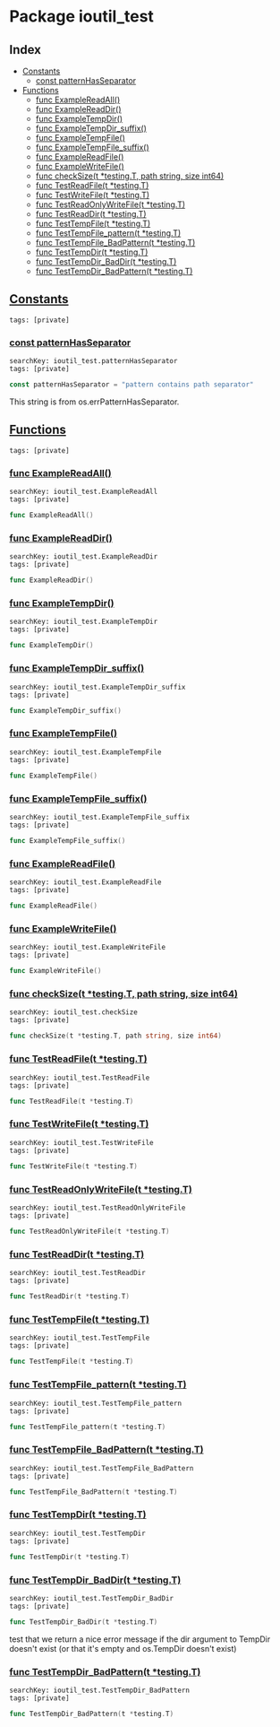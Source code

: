 # Package ioutil_test

## Index

* [Constants](#const)
    * [const patternHasSeparator](#patternHasSeparator)
* [Functions](#func)
    * [func ExampleReadAll()](#ExampleReadAll)
    * [func ExampleReadDir()](#ExampleReadDir)
    * [func ExampleTempDir()](#ExampleTempDir)
    * [func ExampleTempDir_suffix()](#ExampleTempDir_suffix)
    * [func ExampleTempFile()](#ExampleTempFile)
    * [func ExampleTempFile_suffix()](#ExampleTempFile_suffix)
    * [func ExampleReadFile()](#ExampleReadFile)
    * [func ExampleWriteFile()](#ExampleWriteFile)
    * [func checkSize(t *testing.T, path string, size int64)](#checkSize)
    * [func TestReadFile(t *testing.T)](#TestReadFile)
    * [func TestWriteFile(t *testing.T)](#TestWriteFile)
    * [func TestReadOnlyWriteFile(t *testing.T)](#TestReadOnlyWriteFile)
    * [func TestReadDir(t *testing.T)](#TestReadDir)
    * [func TestTempFile(t *testing.T)](#TestTempFile)
    * [func TestTempFile_pattern(t *testing.T)](#TestTempFile_pattern)
    * [func TestTempFile_BadPattern(t *testing.T)](#TestTempFile_BadPattern)
    * [func TestTempDir(t *testing.T)](#TestTempDir)
    * [func TestTempDir_BadDir(t *testing.T)](#TestTempDir_BadDir)
    * [func TestTempDir_BadPattern(t *testing.T)](#TestTempDir_BadPattern)


## <a id="const" href="#const">Constants</a>

```
tags: [private]
```

### <a id="patternHasSeparator" href="#patternHasSeparator">const patternHasSeparator</a>

```
searchKey: ioutil_test.patternHasSeparator
tags: [private]
```

```Go
const patternHasSeparator = "pattern contains path separator"
```

This string is from os.errPatternHasSeparator. 

## <a id="func" href="#func">Functions</a>

```
tags: [private]
```

### <a id="ExampleReadAll" href="#ExampleReadAll">func ExampleReadAll()</a>

```
searchKey: ioutil_test.ExampleReadAll
tags: [private]
```

```Go
func ExampleReadAll()
```

### <a id="ExampleReadDir" href="#ExampleReadDir">func ExampleReadDir()</a>

```
searchKey: ioutil_test.ExampleReadDir
tags: [private]
```

```Go
func ExampleReadDir()
```

### <a id="ExampleTempDir" href="#ExampleTempDir">func ExampleTempDir()</a>

```
searchKey: ioutil_test.ExampleTempDir
tags: [private]
```

```Go
func ExampleTempDir()
```

### <a id="ExampleTempDir_suffix" href="#ExampleTempDir_suffix">func ExampleTempDir_suffix()</a>

```
searchKey: ioutil_test.ExampleTempDir_suffix
tags: [private]
```

```Go
func ExampleTempDir_suffix()
```

### <a id="ExampleTempFile" href="#ExampleTempFile">func ExampleTempFile()</a>

```
searchKey: ioutil_test.ExampleTempFile
tags: [private]
```

```Go
func ExampleTempFile()
```

### <a id="ExampleTempFile_suffix" href="#ExampleTempFile_suffix">func ExampleTempFile_suffix()</a>

```
searchKey: ioutil_test.ExampleTempFile_suffix
tags: [private]
```

```Go
func ExampleTempFile_suffix()
```

### <a id="ExampleReadFile" href="#ExampleReadFile">func ExampleReadFile()</a>

```
searchKey: ioutil_test.ExampleReadFile
tags: [private]
```

```Go
func ExampleReadFile()
```

### <a id="ExampleWriteFile" href="#ExampleWriteFile">func ExampleWriteFile()</a>

```
searchKey: ioutil_test.ExampleWriteFile
tags: [private]
```

```Go
func ExampleWriteFile()
```

### <a id="checkSize" href="#checkSize">func checkSize(t *testing.T, path string, size int64)</a>

```
searchKey: ioutil_test.checkSize
tags: [private]
```

```Go
func checkSize(t *testing.T, path string, size int64)
```

### <a id="TestReadFile" href="#TestReadFile">func TestReadFile(t *testing.T)</a>

```
searchKey: ioutil_test.TestReadFile
tags: [private]
```

```Go
func TestReadFile(t *testing.T)
```

### <a id="TestWriteFile" href="#TestWriteFile">func TestWriteFile(t *testing.T)</a>

```
searchKey: ioutil_test.TestWriteFile
tags: [private]
```

```Go
func TestWriteFile(t *testing.T)
```

### <a id="TestReadOnlyWriteFile" href="#TestReadOnlyWriteFile">func TestReadOnlyWriteFile(t *testing.T)</a>

```
searchKey: ioutil_test.TestReadOnlyWriteFile
tags: [private]
```

```Go
func TestReadOnlyWriteFile(t *testing.T)
```

### <a id="TestReadDir" href="#TestReadDir">func TestReadDir(t *testing.T)</a>

```
searchKey: ioutil_test.TestReadDir
tags: [private]
```

```Go
func TestReadDir(t *testing.T)
```

### <a id="TestTempFile" href="#TestTempFile">func TestTempFile(t *testing.T)</a>

```
searchKey: ioutil_test.TestTempFile
tags: [private]
```

```Go
func TestTempFile(t *testing.T)
```

### <a id="TestTempFile_pattern" href="#TestTempFile_pattern">func TestTempFile_pattern(t *testing.T)</a>

```
searchKey: ioutil_test.TestTempFile_pattern
tags: [private]
```

```Go
func TestTempFile_pattern(t *testing.T)
```

### <a id="TestTempFile_BadPattern" href="#TestTempFile_BadPattern">func TestTempFile_BadPattern(t *testing.T)</a>

```
searchKey: ioutil_test.TestTempFile_BadPattern
tags: [private]
```

```Go
func TestTempFile_BadPattern(t *testing.T)
```

### <a id="TestTempDir" href="#TestTempDir">func TestTempDir(t *testing.T)</a>

```
searchKey: ioutil_test.TestTempDir
tags: [private]
```

```Go
func TestTempDir(t *testing.T)
```

### <a id="TestTempDir_BadDir" href="#TestTempDir_BadDir">func TestTempDir_BadDir(t *testing.T)</a>

```
searchKey: ioutil_test.TestTempDir_BadDir
tags: [private]
```

```Go
func TestTempDir_BadDir(t *testing.T)
```

test that we return a nice error message if the dir argument to TempDir doesn't exist (or that it's empty and os.TempDir doesn't exist) 

### <a id="TestTempDir_BadPattern" href="#TestTempDir_BadPattern">func TestTempDir_BadPattern(t *testing.T)</a>

```
searchKey: ioutil_test.TestTempDir_BadPattern
tags: [private]
```

```Go
func TestTempDir_BadPattern(t *testing.T)
```

